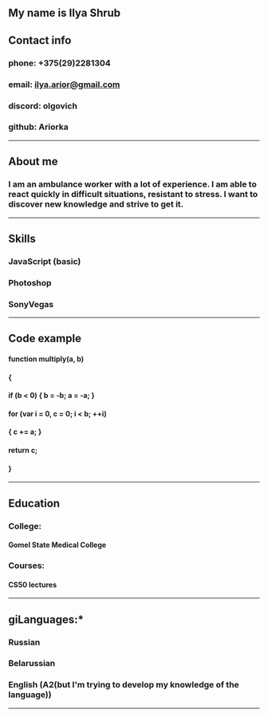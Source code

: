 ## **My name is Ilya Shrub**

## Contact info
### phone: +375(29)2281304
### email: ilya.arior@gmail.com
### discord: olgovich
### github: Ariorka
____________________________________________________________
## About me
### I am an ambulance worker with a lot of experience. I am able to react quickly in difficult situations, resistant to stress. I want to discover new knowledge and strive to get it.
____________________________________________________________
## Skills

### JavaScript (basic)
### Photoshop
### SonyVegas
____________________________________________________________
## Code example
#### function multiply(a, b)
#### { 
####    if (b < 0) { b = -b; a = -a; } 
####    for (var i = 0, c = 0; i < b; ++i) 
####    { c += a; } 
####    return c; 
####    }
____________________________________________________________
## Education
 ### College: 
   ####  Gomel State Medical College
 ### Courses: 
   ####  CS50 lectures
____________________________________________________________
## giLanguages:* 
   ### Russian
   ### Belarussian
   ### English (A2(but I'm trying to develop my knowledge of the language)) 
_____________________________________________________________
